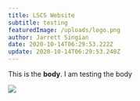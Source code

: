 ```yaml
---
title: LSCS Website
subtitle: testing
featuredImage: /uploads/logo.png
author: Jarrett Singian
date: 2020-10-14T06:29:53.222Z
update: 2020-10-14T06:29:53.248Z
---
```

This is the **body**. I am testing the body

![](/uploads/macky.png)